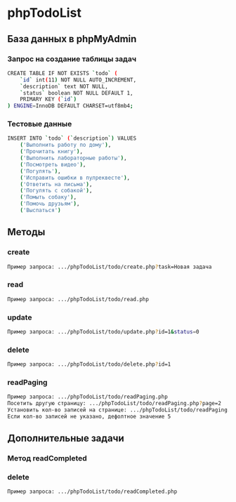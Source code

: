 # phpTodoList

## База данных в phpMyAdmin

### Запрос на создание таблицы задач
```sh
CREATE TABLE IF NOT EXISTS `todo` (
    `id` int(11) NOT NULL AUTO_INCREMENT,
    `description` text NOT NULL,
    `status` boolean NOT NULL DEFAULT 1,
    PRIMARY KEY (`id`)
) ENGINE=InnoDB DEFAULT CHARSET=utf8mb4;
```

### Тестовые данные
```sh
INSERT INTO `todo` (`description`) VALUES
    ('Выполнить работу по дому'),
    ('Прочитать книгу'),
    ('Выполнить лабораторные работы'),
    ('Посмотреть видео'),
    ('Погулять'),
    ('Исправить ошибки в пулреквесте'),
    ('Ответить на письма'),
    ('Погулять с собакой'),
    ('Помыть собаку'),
    ('Помочь друзьям'),
    ('Выспаться')
```


## Методы

### create
```sh
Пример запроса: .../phpTodoList/todo/create.php?task=Новая задача
```

### read
```sh
Пример запроса: .../phpTodoList/todo/read.php
```

### update
```sh
Пример запроса: .../phpTodoList/todo/update.php?id=1&status=0
```

### delete
```sh
Пример запроса: .../phpTodoList/todo/delete.php?id=1
```

### readPaging
```sh
Пример запроса: .../phpTodoList/todo/readPaging.php
Посетить другую страницу: .../phpTodoList/todo/readPaging.php?page=2
Установить кол-во записей на странице: .../phpTodoList/todo/readPaging.php?records=2
Если кол-во записей не указано, дефолтное значение 5
```

## Дополнительные задачи

### Метод readCompleted
### delete
```sh
Пример запроса: .../phpTodoList/todo/readCompleted.php
```
